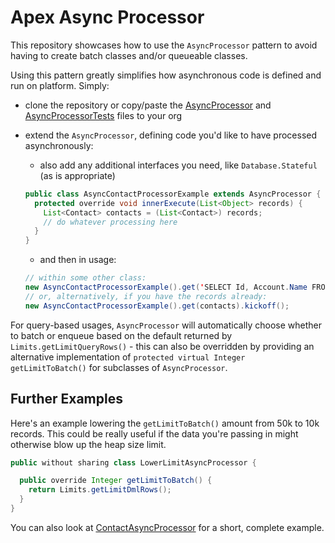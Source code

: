 # Apex Async Processor

This repository showcases how to use the `AsyncProcessor` pattern to avoid having to create batch classes and/or queueable classes.

Using this pattern greatly simplifies how asynchronous code is defined and run on platform. Simply:

- clone the repository or copy/paste the [AsyncProcessor](../../blob/main/core/classes/AsyncProcessor.cls) and [AsyncProcessorTests](../../blob/main/core/classes/AsyncProcessorTests.cls) files to your org
- extend the `AsyncProcessor`, defining code you'd like to have processed asynchronously:

  - also add any additional interfaces you need, like `Database.Stateful` (as is appropriate)

  ```java
  public class AsyncContactProcessorExample extends AsyncProcessor {
    protected override void innerExecute(List<Object> records) {
      List<Contact> contacts = (List<Contact>) records;
      // do whatever processing here
    }
  }
  ```

  - and then in usage:

  ```java
  // within some other class:
  new AsyncContactProcessorExample().get('SELECT Id, Account.Name FROM Contact').kickoff();
  // or, alternatively, if you have the records already:
  new AsyncContactProcessorExample().get(contacts).kickoff();
  ```

For query-based usages, `AsyncProcessor` will automatically choose whether to batch or enqueue based on the default returned by `Limits.getLimitQueryRows()` - this can also be overridden by providing an alternative implementation of `protected virtual Integer getLimitToBatch()` for subclasses of `AsyncProcessor`.

## Further Examples

Here's an example lowering the `getLimitToBatch()` amount from 50k to 10k records. This could be really useful if the data you're passing in might otherwise blow up the heap size limit.

```java
public without sharing class LowerLimitAsyncProcessor {

  public override Integer getLimitToBatch() {
    return Limits.getLimitDmlRows();
  }
}
```

You can also look at [ContactAsyncProcessor](../../blob/main/example-app/classes/ContactAsyncProcessor.cls) for a short, complete example.
